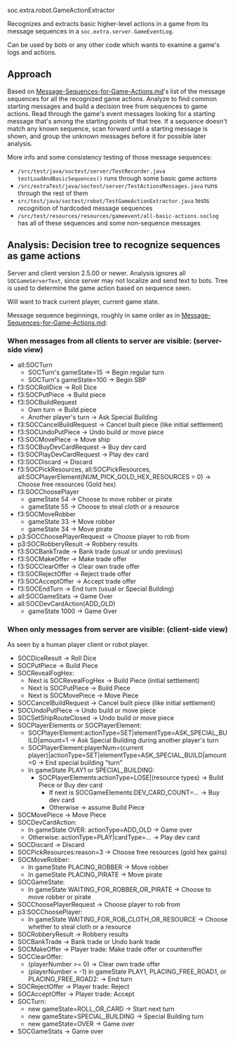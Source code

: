 soc.extra.robot.GameActionExtractor

Recognizes and extracts basic higher-level actions in a game from its message sequences
in a `soc.extra.server.GameEventLog`.

Can be used by bots or any other code which wants to examine a game's logs and actions.

## Approach

Based on [Message-Sequences-for-Game-Actions.md](../Message-Sequences-for-Game-Actions.md)'s
list of the message sequences for all the recognized game actions.
Analyze to find common starting messages and build a decision tree from sequences to game actions.
Read through the game's event messages looking for a starting message that's among the starting points of that tree.
If a sequence doesn't match any known sequence, scan forward until a starting message is shown,
and group the unknown messages before it for possible later analysis.

More info and some consistency testing of those message sequences:
- `/src/test/java/soctest/server/TestRecorder.java` `testLoadAndBasicSequences()` runs through some basic game actions
- `/src/extraTest/java/soctest/server/TestActionsMessages.java` runs through the rest of them
- `src/test/java/soctest/robot/TestGameActionExtractor.java` tests recognition of hardcoded message sequences
- `/src/test/resources/resources/gameevent/all-basic-actions.soclog` has all of these sequences and some non-sequence messages

## Analysis: Decision tree to recognize sequences as game actions

Server and client version 2.5.00 or newer.
Analysis ignores all `SOCGameServerText`, since server may not localize and send text to bots.
Tree is used to determine the game action based on sequence seen.

Will want to track current player, current game state.

Message sequence beginnings, roughly in same order as in [Message-Sequences-for-Game-Actions.md](../Message-Sequences-for-Game-Actions.md):

### When messages from all clients to server are visible: (server-side view)

- all:SOCTurn
    - SOCTurn's gameState=15 -> Begin regular turn
    - SOCTurn's gameState=100 -> Begin SBP
- f3:SOCRollDice -> Roll Dice
- f3:SOCPutPiece -> Build piece
- f3:SOCBuildRequest
    - Own turn -> Build piece
    - Another player's turn -> Ask Special Building
- f3:SOCCancelBuildRequest -> Cancel built piece (like initial settlement)
- f3:SOCUndoPutPiece -> Undo build or move piece
- f3:SOCMovePiece -> Move ship
- f3:SOCBuyDevCardRequest -> Buy dev card
- f3:SOCPlayDevCardRequest -> Play dev card
- f3:SOCDiscard -> Discard
- f3:SOCPickResources, all:SOCPickResources, all:SOCPlayerElement(NUM_PICK_GOLD_HEX_RESOURCES = 0) -> Choose free resources (Gold hex)
- f3:SOCChoosePlayer
    - gameState 54 -> Choose to move robber or pirate
    - gameState 55 -> Choose to steal cloth or a resource
- f3:SOCMoveRobber
    - gameState 33 -> Move robber
    - gameState 34 -> Move pirate
- p3:SOCChoosePlayerRequest -> Choose player to rob from
- p3:SOCRobberyResult -> Robbery results
- f3:SOCBankTrade -> Bank trade (usual or undo previous)
- f3:SOCMakeOffer -> Make trade offer
- f3:SOCClearOffer -> Clear own trade offer
- f3:SOCRejectOffer -> Reject trade offer
- f3:SOCAcceptOffer -> Accept trade offer
- f3:SOCEndTurn -> End turn (usual or Special Building)
- all:SOCGameStats -> Game Over
- all:SOCDevCardAction(ADD_OLD)
    - gameState 1000 -> Game Over

### When only messages from server are visible: (client-side view)

As seen by a human player client or robot player.

- SOCDiceResult -> Roll Dice
- SOCPutPiece -> Build Piece
- SOCRevealFogHex:
    - Next is SOCRevealFogHex -> Build Piece (initial settlement)
    - Next is SOCPutPiece -> Build Piece
    - Next is SOCMovePiece -> Move Piece
- SOCCancelBuildRequest -> Cancel built piece (like initial settlement)
- SOCUndoPutPiece -> Undo build or move piece
- SOCSetShipRouteClosed -> Undo build or move piece
- SOCPlayerElements or SOCPlayerElement:
    - SOCPlayerElement:actionType=SET|elementType=ASK_SPECIAL_BUILD|amount=1 -> Ask Special Building during another player's turn
    - SOCPlayerElement:playerNum=(current player)|actionType=SET|elementType=ASK_SPECIAL_BUILD|amount=0 -> End special building "turn"
    - In gameState PLAY1 or SPECIAL_BUILDING:
        - SOCPlayerElements:actionType=LOSE|(resource types) -> Build Piece or Buy dev card
            - If next is SOCGameElements:DEV_CARD_COUNT=... -> Buy dev card
            - Otherwise -> assume Build Piece
- SOCMovePiece -> Move Piece
- SOCDevCardAction:
    - In gameState OVER: actionType=ADD_OLD -> Game over
    - Otherwise: actionType=PLAY|cardType=... -> Play dev card
- SOCDiscard -> Discard
- SOCPickResources:reason=3 -> Choose free resources (gold hex gains)
- SOCMoveRobber:
    - In gameState PLACING_ROBBER -> Move robber
    - In gameState PLACING_PIRATE -> Move pirate
- SOCGameState:
    - In gameState WAITING_FOR_ROBBER_OR_PIRATE -> Choose to move robber or pirate
- SOCChoosePlayerRequest -> Choose player to rob from
- p3:SOCChoosePlayer:
     - In gameState WAITING_FOR_ROB_CLOTH_OR_RESOURCE -> Choose whether to steal cloth or a resource
- SOCRobberyResult -> Robbery results
- SOCBankTrade -> Bank trade or Undo bank trade
- SOCMakeOffer -> Player trade: Make trade offer or counteroffer
- SOCClearOffer:
    - (playerNumber >= 0) -> Clear own trade offer
    - (playerNumber = -1) in gameState PLAY1, PLACING_FREE_ROAD1, or PLACING_FREE_ROAD2: -> End turn
- SOCRejectOffer -> Player trade: Reject
- SOCAcceptOffer -> Player trade: Accept
- SOCTurn:
    - new gameState=ROLL_OR_CARD -> Start next turn
    - new gameState=SPECIAL_BUILDING -> Special Building turn
    - new gameState=OVER -> Game over
- SOCGameStats -> Game over
